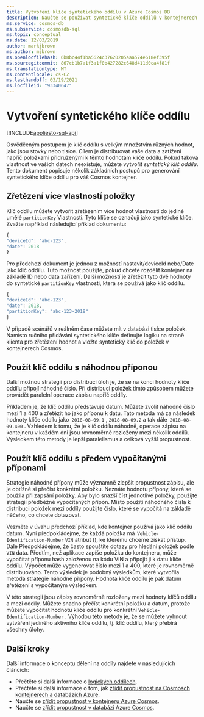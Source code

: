```yaml
---
title: Vytvoření klíče syntetického oddílu v Azure Cosmos DB
description: Naučte se používat syntetické klíče oddílů v kontejnerech Azure Cosmos k distribuci dat a zatížení rovnoměrně napříč klíči oddílů.
ms.service: cosmos-db
ms.subservice: cosmosdb-sql
ms.topic: conceptual
ms.date: 12/03/2019
author: markjbrown
ms.author: mjbrown
ms.openlocfilehash: 6b8bc44f1ba5624c37620205aaa574e618ef395f
ms.sourcegitcommit: 867cb1b7a1f3a1f0b427282c648d411d0ca4f81f
ms.translationtype: MT
ms.contentlocale: cs-CZ
ms.lasthandoff: 03/19/2021
ms.locfileid: "93340647"
---
```

# <a name="create-a-synthetic-partition-key"></a>Vytvoření syntetického klíče oddílu
[!INCLUDE[appliesto-sql-api](includes/appliesto-sql-api.md)]

Osvědčeným postupem je klíč oddílu s velkým množstvím různých hodnot, jako jsou stovky nebo tisíce. Cílem je distribuovat vaše data a zatížení napříč položkami přidruženými k těmto hodnotám klíče oddílu. Pokud taková vlastnost ve vašich datech neexistuje, můžete vytvořit *syntetický klíč oddílu*. Tento dokument popisuje několik základních postupů pro generování syntetického klíče oddílu pro váš Cosmos kontejner.

## <a name="concatenate-multiple-properties-of-an-item"></a>Zřetězení více vlastností položky

Klíč oddílu můžete vytvořit zřetězením více hodnot vlastností do jediné umělé `partitionKey` Vlastnosti. Tyto klíče se označují jako syntetické klíče. Zvažte například následující příklad dokumentu:

```JavaScript
{
"deviceId": "abc-123",
"date": 2018
}
```

Pro předchozí dokument je jednou z možností nastavit/deviceId nebo/Date jako klíč oddílu. Tuto možnost použijte, pokud chcete rozdělit kontejner na základě ID nebo data zařízení. Další možností je zřetězit tyto dvě hodnoty do syntetické `partitionKey` vlastnosti, která se používá jako klíč oddílu.

```JavaScript
{
"deviceId": "abc-123",
"date": 2018,
"partitionKey": "abc-123-2018"
}
```

V případě scénářů v reálném čase můžete mít v databázi tisíce položek. Namísto ručního přidávání syntetického klíče definujte logiku na straně klienta pro zřetězení hodnot a vložte syntetický klíč do položek v kontejnerech Cosmos.

## <a name="use-a-partition-key-with-a-random-suffix"></a>Použít klíč oddílu s náhodnou příponou

Další možnou strategií pro distribuci úloh je, že se na konci hodnoty klíče oddílu připojí náhodné číslo. Při distribuci položek tímto způsobem můžete provádět paralelní operace zápisu napříč oddíly.

Příkladem je, že klíč oddílu představuje datum. Můžete zvolit náhodné číslo mezi 1 a 400 a zřetězit ho jako příponu k datu. Tato metoda má za následek hodnoty klíče oddílu jako  `2018-08-09.1` , `2018-08-09.2` a tak dále  `2018-08-09.400` . Vzhledem k tomu, že je klíč oddílu náhodně, operace zápisu na kontejneru v každém dni jsou rovnoměrně rozloženy mezi několik oddílů. Výsledkem této metody je lepší paralelismus a celková vyšší propustnost.

## <a name="use-a-partition-key-with-pre-calculated-suffixes"></a>Použít klíč oddílu s předem vypočítanými příponami 

Strategie náhodné přípony může významně zlepšit propustnost zápisu, ale je obtížné si přečíst konkrétní položku. Neznáte hodnotu přípony, která se použila při zapsání položky. Aby bylo snazší číst jednotlivé položky, použijte strategii předběžně vypočítaných přípon. Místo použití náhodného čísla k distribuci položek mezi oddíly použijte číslo, které se vypočítá na základě něčeho, co chcete dotazovat.

Vezměte v úvahu předchozí příklad, kde kontejner používá jako klíč oddílu datum. Nyní předpokládejme, že každá položka má  `Vehicle-Identification-Number` `VIN` atribut (), ke kterému chceme získat přístup. Dále Předpokládejme, že často spouštíte dotazy pro hledání položek podle `VIN` data. Předtím, než aplikace zapíše položku do kontejneru, může vypočítat příponu hash založenou na kódu VIN a připojit ji k datu klíče oddílu. Výpočet může vygenerovat číslo mezi 1 a 400, které je rovnoměrně distribuováno. Tento výsledek je podobný výsledkům, které vytvořila metoda strategie náhodné přípony. Hodnota klíče oddílu je pak datum zřetězení s vypočítaným výsledkem.

V této strategii jsou zápisy rovnoměrně rozloženy mezi hodnoty klíčů oddílu a mezi oddíly. Můžete snadno přečíst konkrétní položku a datum, protože můžete vypočítat hodnotu klíče oddílu pro konkrétní `Vehicle-Identification-Number` . Výhodou této metody je, že se můžete vyhnout vytváření jediného aktivního klíče oddílu, tj. klíč oddílu, který přebírá všechny úlohy. 

## <a name="next-steps"></a>Další kroky

Další informace o konceptu dělení na oddíly najdete v následujících článcích:

* Přečtěte si další informace o [logických oddílech](partitioning-overview.md).
* Přečtěte si další informace o tom, jak [zřídit propustnost na Cosmosch kontejnerech a databázích Azure](set-throughput.md).
* Naučte se [zřídit propustnost v kontejneru Azure Cosmos](how-to-provision-container-throughput.md).
* Naučte se [zřídit propustnost v databázi Azure Cosmos](how-to-provision-database-throughput.md).
